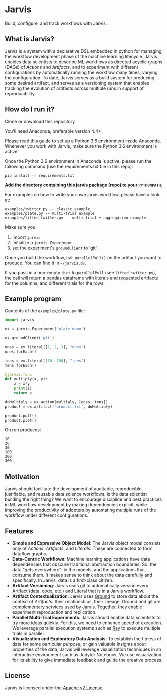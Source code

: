 Jarvis
=====

Build, configure, and track workflows with Jarvis.

## What is Jarvis?
Jarvis is a system with a declarative DSL embedded in python for managing the workflow development phase of the machine learning lifecycle. Jarvis enables data scientists to describe ML workflows as directed acyclic graphs (DAGs) of *Actions* and *Artifacts*, and to experiment with different configurations by automatically running the workflow many times, varying the configuration. To date, Jarvis serves as a build system for producing some desired artifact, and serves as a versioning system that enables tracking the evolution of artifacts across multiple runs in support of reproducibility.

## How do I run it?

Clone or download this repository.

You'll need Anaconda, preferable version 4.4+

Please read [this guide](https://conda.io/docs/user-guide/tasks/manage-environments.html) to set up a Python 3.6 environment inside Anaconda. Whenever you work with Jarvis, make sure the Python 3.6 environment is active.

Once the Python 3.6 environment in Anaconda is active, please run the following command (use the requirements.txt file in this repo):
```
pip install -r requirements.txt
```

**Add the directory containing this jarvis package (repo) to your `PYTHONPATH`.**

For examples on how to write your own jarvis workflow, please have a look at:
```
examples/twitter.py -- classic example
examples/plate.py -- multi-trial example
examples/lifted_twitter.py -- multi-trial + aggregation example
```

Make sure you:
1. Import `jarvis`
2. Initialize a `jarvis.Experiment`
2. set the experiment's `groundClient` to 'git'.

Once you build the workflow, call `parallelPull()` on the artifact you want to produce. You can find it in `~/jarvis.d/`.

If you pass in a non-empty `dict` to `parallelPull` (see `lifted_twitter.py`), the call will return a pandas dataframe with literals and requested artifacts for the columns, and different trials for the rows.

## Example program
Contents of the `examples/plate.py` file:
```python
import jarvis

ex = jarvis.Experiment('plate_demo')

ex.groundClient('git')

ones = ex.literal([1, 2, 3], "ones")
ones.forEach()

tens = ex.literal([10, 100], "tens")
tens.forEach()

@jarvis.func
def multiply(x, y):
    z = x*y
    print(z)
    return z

doMultiply = ex.action(multiply, [ones, tens])
product = ex.artifact('product.txt', doMultiply)

product.pull()
product.plot()
```
On run produces:
```shell
10
20
30
100
200
300
```

## Motivation
Jarvis should facilitate the development of auditable, reproducible, justifiable, and reusable data science workflows. Is the data scientist building the right thing? We want to encourage discipline and best practices in ML workflow development by making dependencies explicit, while improving the productivity of adopters by automating multiple runs of the workflow under different configurations. 

## Features
* **Simple and Expressive Object Model**:  The Jarvis object model consists only of *Actions*, *Artifacts*, and *Literals*. These are connected to form dataflow graphs.
* **Data-Centric Workflows**: Machine learning applications have data dependencies that obscure traditional abstraction boundaries. So, the data "gets everywhere": in the models, and the applications that consume them. It makes sense to think about the data carefully and specifically. In Jarvis, data is a first-class citizen.
* **Artifact Versioning**: Jarvis uses git to automatically version every Artifact (data, code, etc.) and Literal that is in a Jarvis workflow. 
* **Artifact Contextualization**: Jarvis uses [Ground](http://www.ground-context.org/) to store data about the context of *Artifacts*: their relationships, their lineage. Ground and git are complementary services used by Jarvis. Together, they enable experiment reproduction and replication. 
* **Parallel Multi-Trial Experiments**: Jarvis should enable data scientists to try more ideas quickly. For this, we need to enhance speed of execution. We leverage parallel execution systems such as [Ray](https://github.com/ray-project/ray) to execute multiple trials in parallel.
* **Visualization and Exploratory Data Analysis**: To establish the fitness of data for some particular purpose, or gain valuable insights about properties of the data, Jarvis will leverage visualization techniques in an interactive environment such as Jupyter Notebook. We use visualization for its ability to give immediate feedback and guide the creative process.


## License
Jarvis is licensed under the [Apache v2 License](https://www.apache.org/licenses/LICENSE-2.0).
